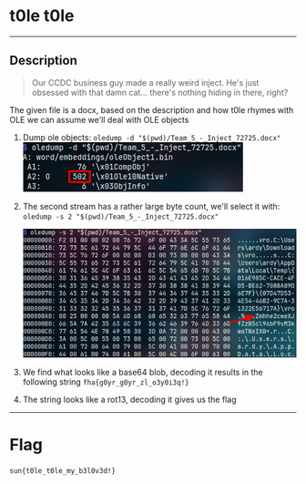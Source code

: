 # t0le t0le
---
## Description

> Our CCDC business guy made a really weird inject. He's just obsessed with that damn cat... there's nothing hiding in there, right?

The given file is a docx, based on the description and how t0le rhymes with OLE we can assume we'll deal with OLE objects

1. Dump ole objects:
`oledump -d "$(pwd)/Team_5_-_Inject_72725.docx"`
![](images/image.png)
3. The second stream has a rather large byte count, we'll select it with:
   `oledump -s 2 "$(pwd)/Team_5_-_Inject_72725.docx"`
   
   ![](images/image-1.png)
5. We find what looks like a base64 blob, decoding it results in the following string `fha{g0yr_g0yr_zl_o3y0i3q!}`
6. The string looks like a rot13, decoding it gives us the flag

---
# Flag
`sun{t0le_t0le_my_b3l0v3d!}`
